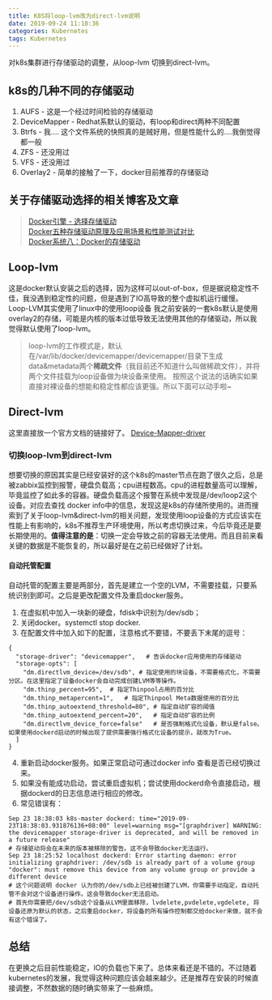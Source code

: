 ```yaml
---
title: K8S将loop-lvm改为direct-lvm说明
date: 2019-09-24 11:10:36
categories: Kubernetes
tags: Kubernetes
---
```


对k8s集群进行存储驱动的调整，从loop-lvm 切换到direct-lvm。
## k8s的几种不同的存储驱动
1. AUFS - 这是一个经过时间检验的存储驱动
2. DeviceMapper - Redhat系默认的驱动，有loop和direct两种不同配置
3. Btrfs - 我.... 这个文件系统的快照真的是贼好用，但是性能什么的....我倒觉得都一般
4. ZFS - 还没用过
5. VFS - 还没用过
6. Overlay2 - 简单的接触了一下，docker目前推荐的存储驱动

## 关于存储驱动选择的相关博客及文章
> [Docker引擎 - 选择存储驱动](https://www.jianshu.com/p/6bf1bc011ade)  
> [Docker五种存储驱动原理及应用场景和性能测试对比](http://dockone.io/article/1513)  
> [Docker系统八：Docker的存储驱动](https://www.cnblogs.com/Terry-Wu/p/7471476.html) 
## Loop-lvm
这是docker默认安装之后的选择，因为这样可以out-of-box，但是据说稳定性不佳，我没遇到稳定性的问题，但是遇到了IO高导致的整个虚拟机运行缓慢。  
Loop-LVM其实使用了linux中的使用loop设备
我之前安装的一套k8s默认是使用overlay2的存储，可能是内核的版本过低导致无法使用其他的存储驱动，所以我觉得默认使用了loop-lvm。

> loop-lvm的工作模式是，默认在/var/lib/docker/devicemapper/devicemapper/目录下生成data&metadata两个**稀疏文件**（我目前还不知道什么叫做稀疏文件），并将两个文件挂载为loop设备做为块设备来使用。
按照这个说法的话确实如果直接对裸设备的想能和稳定性都应该更强。所以下面可以动手啦~

## Direct-lvm
这里直接放一个官方文档的链接好了。
[Device-Mapper-driver](https://docs.docker.com/storage/storagedriver/device-mapper-driver/)
### 切换loop-lvm到direct-lvm
想要切换的原因其实是已经安装好的这个k8s的master节点在跑了很久之后，总是被zabbix监控到报警，硬盘负载高；cpu进程数高。cpu的进程数量高可以理解，毕竟监控了如此多的容器。硬盘负载高这个报警在系统中发现是/dev/loop2这个设备。对应去查找 docker info中的信息，发现这是k8s的存储所使用的。进而搜索到了关于loop-lvm&direct-lvm的相关问题，发现使用loop设备的方式应该实在性能上有影响的，k8s不推荐生产环境使用，所以考虑切换过来，今后毕竟还是要长期使用的。**值得注意的是**：切换一定会导致之前的容器无法使用。而且目前来看关键的数据是不能恢复的，所以最好是在之前已经做好了计划。
#### 自动托管配置
自动托管的配置主要是两部分，首先是建立一个空的LVM，不需要挂载，只要系统识别到即可。之后是更改配置文件及重启docker服务。
1. 在虚拟机中加入一块新的硬盘，fdisk中识别为/dev/sdb；
2. 关闭docker。systemctl stop docker.
3. 在配置文件中加入如下的配置，注意格式不要错，不要丢下末尾的逗号：
```
{
  "storage-driver": "devicemapper",   # 告诉docker应用使用的存储驱动
  "storage-opts": [
    "dm.directlvm_device=/dev/sdb",	# 指定使用的块设备，不需要格式化，不需要分区。在这里指定了设备docker会自动完成创建LVM等等操作。
    "dm.thinp_percent=95",	# 指定Thinpool占用的百分比
    "dm.thinp_metapercent=1",	# 指定Thinpool Meta数据使用的百分比
    "dm.thinp_autoextend_threshold=80",	# 指定自动扩容的阈值
    "dm.thinp_autoextend_percent=20",	# 指定自动扩容的比例
    "dm.directlvm_device_force=false"	# 是否强制格式化设备，默认是false。如果使用dockerd启动的时候出现了提供需要强行格式化设备的提示，就改为True。
  ]
}
```
4. 重新启动docker服务。如果正常启动可通过docker info 查看是否已经切换过来。
5. 如果没有能成功启动，尝试重启虚拟机；尝试使用dockerd命令直接启动，根据dockerd的日志信息进行相应的修改。
6. 常见错误有：
```
Sep 23 18:38:03 k8s-master dockerd: time="2019-09-23T18:38:03.931876136+08:00" level=warning msg="[graphdriver] WARNING: the devicemapper storage-driver is deprecated, and will be removed in a future release"
# 存储驱动将会在未来的版本被移除的警告。这不会导致docker无法运行。
Sep 23 18:25:52 localhost dockerd: Error starting daemon: error initializing graphdriver: /dev/sdb is already part of a volume group "docker": must remove this device from any volume group or provide a different device
# 这个问题说明 docker 认为你的/dev/sdb上已经被创建了LVM，你需要手动指定，自动托管不会对这个设备进行操作。这会导致docker无法启动。
# 首先你需要把/dev/sdb这个设备从LVM里面移除，lvdelete,pvdelete,vgdelete, 将设备还原为默认的状态，之后重启docker，将设备的所有操作控制都交给docker来做，就不会有这个错误了。
```
## 总结
在更换之后目前性能稳定，IO的负载也下来了。总体来看还是不错的。不过随着kubernetes的发展，我觉得这种问题应该会越来越少。还是推荐在安装的时候直接调整，不然数据的随时确实带来了一些麻烦。